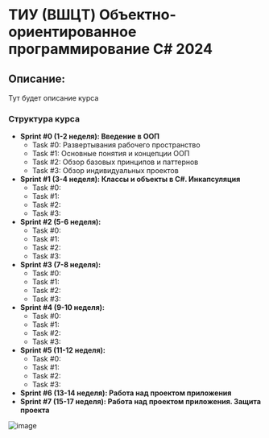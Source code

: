 # ТИУ (ВШЦT) Объектно-ориентированное программирование C# 2024
## Описание:
Тут будет описание курса

### Структура курса
* **Sprint #0 (1-2 неделя): Введение в ООП**
  * Task #0: Развертывания рабочего пространство
  * Task #1: Основные понятия и концепции ООП
  * Task #2: Обзор базовых принципов и паттернов
  * Task #3: Обзор индивидуальных проектов
* **Sprint #1 (3-4 неделя): Классы и объекты в C#. Инкапсуляция**
  * Task #0: 
  * Task #1: 
  * Task #2: 
  * Task #3: 
* **Sprint #2 (5-6 неделя):**
  * Task #0: 
  * Task #1: 
  * Task #2: 
  * Task #3: 
* **Sprint #3 (7-8 неделя):**
  * Task #0: 
  * Task #1: 
  * Task #2: 
  * Task #3: 
* **Sprint #4 (9-10 неделя):**
  * Task #0: 
  * Task #1: 
  * Task #2: 
  * Task #3: 
* **Sprint #5 (11-12 неделя):**
  * Task #0: 
  * Task #1: 
  * Task #2: 
  * Task #3: 
* **Sprint #6 (13-14 неделя): Работа над проектом приложения**
* **Sprint #7 (15-17 неделя): Работа над проектом приложения. Защита проекта**

![image](https://github.com/user-attachments/assets/4017c002-8ca3-4191-90d7-2eadad6e6e21)




